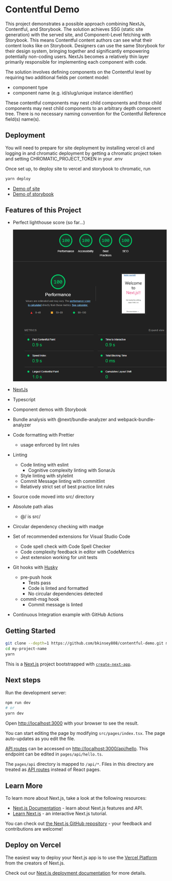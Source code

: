 # Contentful Demo

This project demonstrates a possible approach combining NextJs, Contentful, and Storybook. The solution achieves SSG (static site generation) with the served site, and Component-Level fetching with Storybook. This means Contentful content authors can see what their content looks like on Storybook. Designers can use the same Storybook for their design system, bringing together and significantly empowering potentially non-coding users. NextJs becomes a relatively thin layer primarily responsible for implementing each component with code.

The solution involves defining components on the Contentful level by requiring two additional fields per content model:

- component type
- component name (e.g. id/slug/unique instance identifier)

These contentful components may nest child components and those child components may nest child components to an arbitrary depth component tree. There is no necessary naming convention for the Contentful Reference field(s) name(s).

## Deployment

You will need to prepare for site deployment by installing vercel cli and logging in and chromatic deployment by getting a chromatic project token and setting CHROMATIC_PROJECT_TOKEN in your .env

Once set up, to deploy site to vercel and storybook to chromatic, run

```bash
yarn deploy
```

- [Demo of site](https://bk-contentful-demo.vercel.app/)
- [Demo of storybook](https://62d2a7d38e711fa97ff596f5-lhjnkljrrp.chromatic.com/)

## Features of this Project

- Perfect lighthouse score (so far...)

  ![](/lighthouse.png)

- [NextJs](https://nextjs.org/)
- Typescript
- Component demos with Storybook
- Bundle analysis with @next/bundle-analyzer and webpack-bundle-analyzer
- Code formatting with Prettier
  - usage enforced by lint rules
- Linting
  - Code linting with eslint
    - Cognitive complexity linting with SonarJs
  - Style linting with stylelint
  - Commit Message linting with commitlint
  - Relatively strict set of best practice lint rules
- Source code moved into src/ directory
- Absolute path alias
  - @/ is src/
- Circular dependency checking with madge
- Set of recommended extensions for Visual Studio Code
  - Code spell check with Code Spell Checker
  - Code complexity feedback in editor with CodeMetrics
  - Jest extension working for unit tests
- Git hooks with [Husky](https://typicode.github.io/husky)
  - pre-push hook
    - Tests pass
    - Code is linted and formatted
    - No circular dependencies detected
  - commit-msg hook
    - Commit message is linted
- Continuous Integration example with GitHub Actions

## Getting Started

```bash
git clone --depth=1 https://github.com/bkinsey808/contentful-demo.git my-project-name
cd my-project-name
yarn
```

This is a [Next.js](https://nextjs.org/) project bootstrapped with [`create-next-app`](https://github.com/vercel/next.js/tree/canary/packages/create-next-app).

## Next steps

Run the development server:

```bash
npm run dev
# or
yarn dev
```

Open [http://localhost:3000](http://localhost:3000) with your browser to see the result.

You can start editing the page by modifying `src/pages/index.tsx`. The page auto-updates as you edit the file.

[API routes](https://nextjs.org/docs/api-routes/introduction) can be accessed on [http://localhost:3000/api/hello](http://localhost:3000/api/hello). This endpoint can be edited in `pages/api/hello.ts`.

The `pages/api` directory is mapped to `/api/*`. Files in this directory are treated as [API routes](https://nextjs.org/docs/api-routes/introduction) instead of React pages.

## Learn More

To learn more about Next.js, take a look at the following resources:

- [Next.js Documentation](https://nextjs.org/docs) - learn about Next.js features and API.
- [Learn Next.js](https://nextjs.org/learn) - an interactive Next.js tutorial.

You can check out [the Next.js GitHub repository](https://github.com/vercel/next.js/) - your feedback and contributions are welcome!

## Deploy on Vercel

The easiest way to deploy your Next.js app is to use the [Vercel Platform](https://vercel.com/new?utm_medium=default-template&filter=next.js&utm_source=create-next-app&utm_campaign=create-next-app-readme) from the creators of Next.js.

Check out our [Next.js deployment documentation](https://nextjs.org/docs/deployment) for more details.
